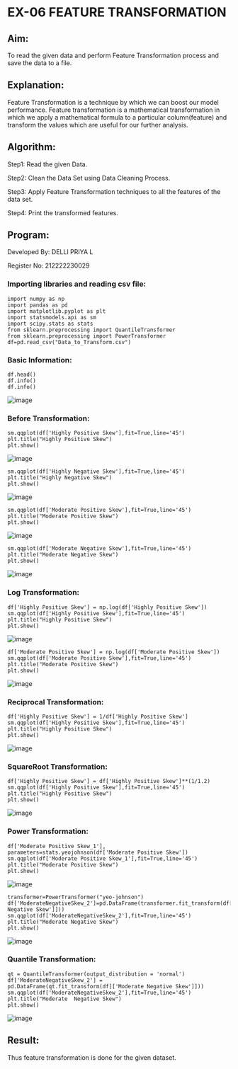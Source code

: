 # EX-06 FEATURE TRANSFORMATION
## Aim:
To read the given data and perform Feature Transformation process and save the data to a file.

## Explanation:
Feature Transformation is a technique by which we can boost our model performance. Feature transformation is a mathematical transformation in which we apply a mathematical formula to a particular column(feature) and transform the values which are useful for our further analysis.

## Algorithm:
Step1:
Read the given Data.

Step2:
Clean the Data Set using Data Cleaning Process.

Step3:
Apply Feature Transformation techniques to all the features of the data set.

Step4:
Print the transformed features.

## Program:
Developed By: DELLI PRIYA L

Register No: 212222230029

### Importing libraries and reading csv file:
```
import numpy as np
import pandas as pd
import matplotlib.pyplot as plt
import statsmodels.api as sm
import scipy.stats as stats
from sklearn.preprocessing import QuantileTransformer
from sklearn.preprocessing import PowerTransformer
df=pd.read_csv("Data_to_Transform.csv")
```
### Basic Information:
```
df.head()
df.info()
df.info()
```
![image](https://github.com/Priya-Loganathan/ODD2023-Datascience-Ex06/assets/121166075/0ea2cef7-0b0c-4282-990c-128459f08f6d)

### Before Transformation:
```
sm.qqplot(df['Highly Positive Skew'],fit=True,line='45')
plt.title("Highly Positive Skew")
plt.show()
```
![image](https://github.com/Priya-Loganathan/ODD2023-Datascience-Ex06/assets/121166075/477e38b9-4643-4ea4-82ee-f53f1e279d55)

```
sm.qqplot(df['Highly Negative Skew'],fit=True,line='45')
plt.title("Highly Negative Skew")
plt.show()
```
![image](https://github.com/Priya-Loganathan/ODD2023-Datascience-Ex06/assets/121166075/a12077a6-76c8-41da-b381-b24cb617cd6b)

```
sm.qqplot(df['Moderate Positive Skew'],fit=True,line='45')
plt.title("Moderate Positive Skew")
plt.show()
```
![image](https://github.com/Priya-Loganathan/ODD2023-Datascience-Ex06/assets/121166075/abdc5546-277b-4fcf-900d-1162e66efbd1)

```
sm.qqplot(df['Moderate Negative Skew'],fit=True,line='45')
plt.title("Moderate Negative Skew")
plt.show()
```
![image](https://github.com/Priya-Loganathan/ODD2023-Datascience-Ex06/assets/121166075/46e8b7b7-a2c7-4baf-8adb-d8fb2b5873f5)

### Log Transformation:
```
df['Highly Positive Skew'] = np.log(df['Highly Positive Skew'])
sm.qqplot(df['Highly Positive Skew'],fit=True,line='45')
plt.title("Highly Positive Skew")
plt.show()
```
![image](https://github.com/Priya-Loganathan/ODD2023-Datascience-Ex06/assets/121166075/96f75196-aaf3-43ad-ad74-d122173fc3e3)

```
df['Moderate Positive Skew'] = np.log(df['Moderate Positive Skew'])
sm.qqplot(df['Moderate Positive Skew'],fit=True,line='45')
plt.title("Moderate Positive Skew")
plt.show()
```
![image](https://github.com/Priya-Loganathan/ODD2023-Datascience-Ex06/assets/121166075/59bdac01-d250-4884-beee-6500bf51534e)

### Reciprocal Transformation:
```
df['Highly Positive Skew'] = 1/df['Highly Positive Skew']
sm.qqplot(df['Highly Positive Skew'],fit=True,line='45')
plt.title("Highly Positive Skew")
plt.show()
```
![image](https://github.com/Priya-Loganathan/ODD2023-Datascience-Ex06/assets/121166075/047b3d02-3505-45d2-972e-1cf6ccda7e19)

### SquareRoot Transformation:
```
df['Highly Positive Skew'] = df['Highly Positive Skew']**(1/1.2)
sm.qqplot(df['Highly Positive Skew'],fit=True,line='45')
plt.title("Highly Positive Skew")
plt.show()
```
![image](https://github.com/Priya-Loganathan/ODD2023-Datascience-Ex06/assets/121166075/709f5d13-19c3-44f7-8c0e-77feaa091059)

### Power Transformation:
```
df['Moderate Positive Skew_1'], parameters=stats.yeojohnson(df['Moderate Positive Skew'])
sm.qqplot(df['Moderate Positive Skew_1'],fit=True,line='45')
plt.title("Moderate Positive Skew")
plt.show()
```
![image](https://github.com/Priya-Loganathan/ODD2023-Datascience-Ex06/assets/121166075/e5ab41de-1a43-4e1a-afc7-633a0ac81154)

```
transformer=PowerTransformer("yeo-johnson")
df['ModerateNegativeSkew_2']=pd.DataFrame(transformer.fit_transform(df[['Moderate Negative Skew']]))
sm.qqplot(df['ModerateNegativeSkew_2'],fit=True,line='45')
plt.title("Moderate Negative Skew")
plt.show()
```
![image](https://github.com/Priya-Loganathan/ODD2023-Datascience-Ex06/assets/121166075/dc2255a3-8559-4a55-a510-1d1ec920ef60)

### Quantile Transformation:
```
qt = QuantileTransformer(output_distribution = 'normal')
df['ModerateNegativeSkew_2'] = pd.DataFrame(qt.fit_transform(df[['Moderate Negative Skew']]))
sm.qqplot(df['ModerateNegativeSkew_2'],fit=True,line='45')
plt.title("Moderate  Negative Skew")
plt.show()
```
![image](https://github.com/Priya-Loganathan/ODD2023-Datascience-Ex06/assets/121166075/d261912c-eee6-4fbc-8d05-a81917a45a5a)

## Result:
Thus feature transformation is done for the given dataset.




